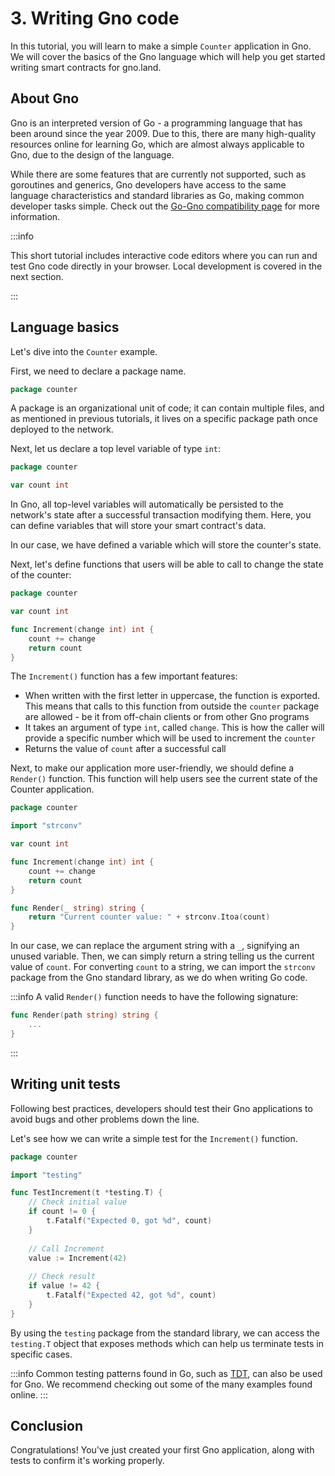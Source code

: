 # 3. Writing Gno code

In this tutorial, you will learn to make a simple `Counter` application in Gno.
We will cover the basics of the Gno language which will help you get started
writing smart contracts for gno.land. 

## About Gno

Gno is an interpreted version of Go - a programming language that has been around
since the year 2009. Due to this, there are many high-quality resources online
for learning Go, which are almost always applicable to Gno, due to the design
of the language.

While there are some features that are currently not supported, such as 
goroutines and generics, Gno developers have access to the same language characteristics
and standard libraries as Go, making common developer tasks simple. Check out the
[Go-Gno compatibility page](../reference/go-gno-compatibility.md) for more information.

:::info

This short tutorial includes interactive code editors where you can run and test 
Gno code directly in your browser. Local development is covered in the next
section.

:::

## Language basics

Let's dive into the `Counter` example.

First, we need to declare a package name.

```go
package counter
```

A package is an organizational unit of code; it can contain multiple files, and
as mentioned in previous tutorials, it lives on a specific package path once 
deployed to the network.

Next, let us declare a top level variable of type `int`:

```go
package counter

var count int
```

In Gno, all top-level variables will automatically be persisted to the network's
state after a successful transaction modifying them. Here, you can define variables
that will store your smart contract's data. 

In our case, we have defined a variable which will store the counter's state.

Next, let's define functions that users will be able to call to change the state
of the counter:

```go
package counter

var count int

func Increment(change int) int {
	count += change
	return count
}
```

The `Increment()` function has a few important features:
- When written with the first letter in uppercase, the function is exported. This means 
that calls to this function from outside the `counter` package are allowed - be 
it from off-chain clients or from other Gno programs
- It takes an argument of type `int`, called `change`. This is how the caller
will provide a specific number which will be used to increment the `counter`
- Returns the value of `count` after a successful call 

Next, to make our application more user-friendly, we should define a `Render()`
function. This function will help users see the current state of the Counter application.

```go gno path=counter.gno run_expr=println(Render(""))
package counter

import "strconv"

var count int

func Increment(change int) int {
	count += change
	return count
}

func Render(_ string) string {
	return "Current counter value: " + strconv.Itoa(count)
}
```

In our case, we can replace the argument string with a `_`, signifying an unused
variable. Then, we can simply return a string telling us the current value of
`count`. For converting `count` to a string, we can import the `strconv` package
from the Gno standard library, as we do when writing Go code.

:::info
A valid `Render()` function needs to have the following signature:
```go
func Render(path string) string {
	...
}
```
:::

## Writing unit tests

Following best practices, developers should test their Gno applications to avoid 
bugs and other problems down the line.

Let's see how we can write a simple test for the `Increment()` function.

```go gno path=counter_test.gno depends_on=counter.gno
package counter

import "testing"

func TestIncrement(t *testing.T) {
	// Check initial value
	if count != 0 {
		t.Fatalf("Expected 0, got %d", count)
	}
	
	// Call Increment 
	value := Increment(42)
	
	// Check result
	if value != 42 {
		t.Fatalf("Expected 42, got %d", count)
	}
}
```

By using the `testing` package from the standard library, we can access the 
`testing.T` object that exposes methods which can help us terminate tests
in specific cases. 

:::info 
Common testing patterns found in Go, such as [TDT](https://go.dev/wiki/TableDrivenTests),
can also be used for Gno. We recommend checking out some of the many examples 
found online.
:::

## Conclusion

Congratulations! You've just created your first Gno application, along with tests
to confirm it's working properly.